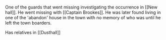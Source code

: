 One of the guards that went missing investigating the occurrence in [[New hall]]. He went missing with [[Captain Brookes]]. He was later found living in one of the 'abandon' house in the town with no memory of who was until he left the town boarders. 

Has relatives in [[Dusthall]] 